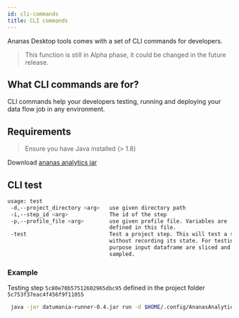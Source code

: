 ```yaml
---
id: cli-commands
title: CLI commands
---
```


Ananas Desktop tools comes with a set of CLI commands for developers. 

> This function is still in Alpha phase, it could be changed in the future release.

## What CLI commands are for? 

CLI commands help your developers testing, running and deploying your data flow job in any environment.

## Requirements

> Ensure you have Java installed (> 1.8)

Download [ananas analytics jar](http://bit.ly/2Cv0qsk)

## CLI test

```sh
usage: test
 -d,--project_directory <arg>   use given directory path
 -i,--step_id <arg>             The id of the step
 -p,--profile_file <arg>        use given profile file. Variables are
                                defined in this file.
 -test                          Test a project step. This will test a step
                                without recording its state. For testing
                                purpose input dataframe are sliced and
                                sampled.
```

### Example 

Testing step `5c80e70b57512602965dbc95` defined in the project folder `5c753f37eac4f456f9f11055` 
```sh
 java -jar datumania-runner-0.4.jar run -d $HOME/.config/AnanasAnalytics/5c753f37eac4f456f9f11055/ -i 5c80e70b57512602965dbc95
```




